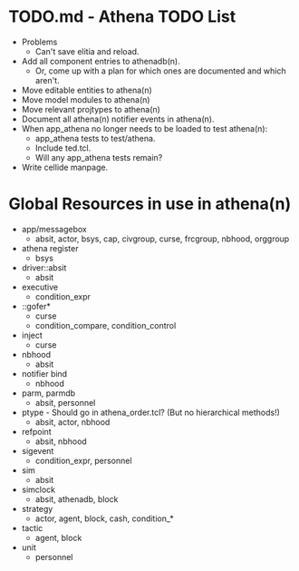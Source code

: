 # TODO.md - Athena TODO List

- Problems
  - Can't save elitia and reload.
- Add all component entries to athenadb(n).
  - Or, come up with a plan for which ones are documented and which aren't.
- Move editable entities to athena(n)
- Move model modules to athena(n)
- Move relevant projtypes to athena(n)
- Document all athena(n) notifier events in athena(n).
- When app_athena no longer needs to be loaded to test athena(n):
  - app_athena tests to test/athena.
  - Include ted.tcl.
  - Will any app_athena tests remain?
- Write cellide manpage.

# Global Resources in use in athena(n)

- app/messagebox
  - absit, actor, bsys, cap, civgroup, curse, frcgroup, nbhood, orggroup
- athena register
  - bsys
- driver::absit
  - absit
- executive
  - condition_expr
- ::gofer*
  - curse
  - condition_compare, condition_control
- inject
  - curse
- nbhood
  - absit
- notifier bind
  - nbhood
- parm, parmdb
  - absit, personnel
- ptype - Should go in athena_order.tcl? (But no hierarchical methods!)
  - absit, actor, nbhood
- refpoint
  - absit, nbhood
- sigevent
  - condition_expr, personnel
- sim
  - absit
- simclock
  - absit, athenadb, block
- strategy
  - actor, agent, block, cash, condition_*
- tactic
  - agent, block
- unit
  - personnel


